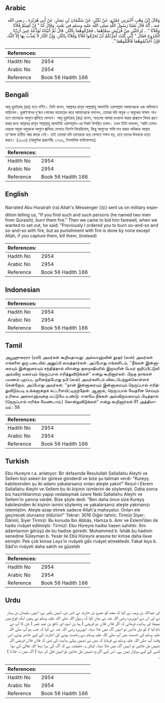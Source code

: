 ## Arabic


<div dir="rtl" lang="ar" style={{fontSize:'larger',backgroundColor:'#f8f9fa',padding:20}}>
وَقَالَ ابْنُ وَهْبٍ أَخْبَرَنِي عَمْرٌو، عَنْ بُكَيْرٍ، عَنْ سُلَيْمَانَ بْنِ يَسَارٍ، عَنْ أَبِي هُرَيْرَةَ ـ رضى الله عنه ـ أَنَّهُ قَالَ بَعَثَنَا رَسُولُ اللَّهِ صلى الله عليه وسلم فِي بَعْثٍ، وَقَالَ لَنَا ‏"‏ إِنْ لَقِيتُمْ فُلاَنًا وَفُلاَنًا ‏"‏‏.‏ ـ لِرَجُلَيْنِ مِنْ قُرَيْشٍ سَمَّاهُمَا ـ فَحَرِّقُوهُمَا بِالنَّارِ‏.‏ قَالَ ثُمَّ أَتَيْنَاهُ نُوَدِّعُهُ حِينَ أَرَدْنَا الْخُرُوجَ فَقَالَ ‏"‏ إِنِّي كُنْتُ أَمَرْتُكُمْ أَنْ تُحَرِّقُوا فُلاَنًا وَفُلاَنًا بِالنَّارِ، وَإِنَّ النَّارَ لاَ يُعَذِّبُ بِهَا إِلاَّ اللَّهُ، فَإِنْ أَخَذْتُمُوهُمَا فَاقْتُلُوهُمَا ‏"‏‏.‏
</div>
<div style={{backgroundColor:'#f8f9fa',padding:20, marginBottom: 10}}><table> <thead> <tr> <th>References:</th> <th></th> </tr> </thead> <tbody><tr><td>Hadith No</td><td>2954</td></tr><tr><td>Arabic No</td><td>2954</td></tr><tr><td>Reference</td><td>Book 56 Hadith 166</td></tr></tbody></table></div>

## Bengali


<div dir="ltr" lang="bn" style={{fontSize:'larger',backgroundColor:'#f8f9fa',padding:20}}>
আবূ হুরাইরাহ্ (রাঃ) হতে বর্ণিত। তিনি বলেন, আল্লাহর রাসূল সাল্লাল্লাহু আলাইহি ওয়াসাল্লাম আমাদেরকে এক অভিযানে পাঠালেন। কুরাইশদের দু‘জন লোকের নামোল্লেখ করে আমাদেরকে বললেন, তোমরা যদি অমুক ও অমুকের সাক্ষাৎ পাও তবে তাদেরকে আগুনে জ্বালিয়ে ফেলবে। আবূ হুরাইরাহ্ (রাঃ) বলেন, অতঃপর আমরা রওয়ানা করার প্রাক্কালে বিদায় গ্রহণ করার জন্য আল্লাহর রাসূল সাল্লাল্লাহু আলাইহি ওয়াসাল্লাম-এর নিকট উপস্থিত হলাম। তখন তিনি বললেন, ‘আমি তোমাদেরকে অমুক অমুককে আগুনে জ্বালিয়ে ফেলতে নির্দেশ দিয়েছিলাম, কিন্তু আগুনের শাস্তি দান করার অধিকার আল্লাহ তা‘আলা ব্যতীত আর কারো নেই। তাই তোমরা যদি তাদেরকে ধরে ফেলতে সক্ষম হয়, তবে তাদের উভয়কে হত্যা করবে। (৩০১৬) (আধুনিক প্রকাশনীঃ ২৭৩৬, ইসলামিক ফাউন্ডেশনঃ)
</div>
<div style={{backgroundColor:'#f8f9fa',padding:20, marginBottom: 10}}><table> <thead> <tr> <th>References:</th> <th></th> </tr> </thead> <tbody><tr><td>Hadith No</td><td>2954</td></tr><tr><td>Arabic No</td><td>2954</td></tr><tr><td>Reference</td><td>Book 56 Hadith 166</td></tr></tbody></table></div>

## English


<div dir="ltr" lang="en" style={{fontSize:'larger',backgroundColor:'#f8f9fa',padding:20}}>
Narrated Abu Hurairah (ra):Allah's Messenger (ﷺ) sent us on military expedition telling us, "If you find such and such persons (he named two men from Quraish), burn them fire." Then we came to bid him farewell, when we wanted to set out, he said: "Previously I ordered you to burn so-and-so and so-and-so with fire, but as punishment with fire is done by none except Allah, if you capture them, kill them, (instead)
</div>
<div style={{backgroundColor:'#f8f9fa',padding:20, marginBottom: 10}}><table> <thead> <tr> <th>References:</th> <th></th> </tr> </thead> <tbody><tr><td>Hadith No</td><td>2954</td></tr><tr><td>Arabic No</td><td>2954</td></tr><tr><td>Reference</td><td>Book 56 Hadith 166</td></tr></tbody></table></div>

## Indonesian


<div dir="ltr" lang="id" style={{fontSize:'larger',backgroundColor:'#f8f9fa',padding:20}}>

</div>
<div style={{backgroundColor:'#f8f9fa',padding:20, marginBottom: 10}}><table> <thead> <tr> <th>References:</th> <th></th> </tr> </thead> <tbody><tr><td>Hadith No</td><td>2954</td></tr><tr><td>Arabic No</td><td>2954</td></tr><tr><td>Reference</td><td>Book 56 Hadith 166</td></tr></tbody></table></div>

## Tamil


<div dir="ltr" lang="ta" style={{fontSize:'larger',backgroundColor:'#f8f9fa',padding:20}}>
அபூஹுரைரா (ரலி) அவர்கள் கூறியதாவது: அல்லாஹ்வின் தூதர் (ஸல்) அவர்கள் எங்களை ஒரு படையில் அனுப்பி வைத்தார்கள். அப்போது எங்களிடம், ‘‘நீங்கள் இன்னாரையும் இன்னாரையும் சந்தித்தால் லிஎன்று குறைஷியரில் இருவரின் பெயர் குறிப்பிட்டுலி அவ்விரு வரையும் நெருப்பால் எரித்துவிடுங்கள்” என்று கூறினார்கள். பிறகு நாங்கள் பயணம் புறப்பட முனைந்தபோது நபி (ஸல்) அவர்களிடம் விடைபெற்றுக்கொள்ளச் சென்றோம். அப்போது அவர்கள், ‘‘நான் இன்னாரையும் இன்னாரையும் நெருப்பால் எரித்துவிடும்படி உங்களுக்குக் கட்டளையிட்டிருந்தேன். ஆனால், நெருப்பால் வேதனை செய்யும் உரிமை அல்லாஹ்வுக்கு மட்டுமே உண்டு. எனவே நீங்கள் அவ்விருவரையும் பிடித்தால் (நெருப்பால் எரிக்க வேண்டாம்;) கொன்றுவிடுங்கள்” என்று கூறினார்கள்.91 அத்தியாயம் : 56
</div>
<div style={{backgroundColor:'#f8f9fa',padding:20, marginBottom: 10}}><table> <thead> <tr> <th>References:</th> <th></th> </tr> </thead> <tbody><tr><td>Hadith No</td><td>2954</td></tr><tr><td>Arabic No</td><td>2954</td></tr><tr><td>Reference</td><td>Book 56 Hadith 166</td></tr></tbody></table></div>

## Turkish


<div dir="ltr" lang="tr" style={{fontSize:'larger',backgroundColor:'#f8f9fa',padding:20}}>
Ebu Hureyre r.a. anlatıyor: Bir defasında Resulullah Sallallahu Aleyhi ve Sellem bizi askeri bir göreve gönderdi ve bize şu talimatı verdi: "Kureyş kabilesinden şu iki adamı yakalarsanız onları ateşte yakın!" Resul-i Ekrem Sallallahu Aleyhi ve Sellem bu iki kişinin isimlerini de söylemişti. Daha sonra biz hazırlıklarımızı yapıp vedalaşmak üzere Nebi Sallallahu Aleyhi ve Sellem'in yanına vardık. Bize şöyle dedi: "Ben daha önce size Kureyş kabilesinden iki kişinin ismini söylemiş ve yakalarsanız ateşte yakmanızı istemiştim. Ateşle azap etmek sadece Allah'a mahsustur. Onları ele geçirecek olursanız öldürün!" Tekrar: 3016 Diğer tahric: Tirmizi Siyer; Dârimî, Siyer Tirmizi: Bu konuda İbn Abbâs, Hamza b. Amr ve Eslemî’den de hadis rivâyet edilmiştir. Tirmizî: Ebu Hüreyre hadisi hasen sahihtir. İlim adamlarının görüşü de bu hadise göredir. Muhammed b. İshâk bu hadisin senedine Süleyman b. Yesâr ile Ebû Hüreyre arasına bir kimse daha ilave etmiştir. Pek çok kimse Leys’in rivâyeti gibi rivâyet etmektedir. Fakat leys b. Sâd’ın rivâyeti daha sahih ve güzeldir
</div>
<div style={{backgroundColor:'#f8f9fa',padding:20, marginBottom: 10}}><table> <thead> <tr> <th>References:</th> <th></th> </tr> </thead> <tbody><tr><td>Hadith No</td><td>2954</td></tr><tr><td>Arabic No</td><td>2954</td></tr><tr><td>Reference</td><td>Book 56 Hadith 166</td></tr></tbody></table></div>

## Urdu


<div dir="rtl" lang="ur" style={{fontSize:'larger',backgroundColor:'#f8f9fa',padding:20}}>
اور عبداللہ بن وہب نے کہا کہ مجھ کو عمرو بن حارث نے خبر دی، انہیں بکیر نے، انہیں سلیمان بن یسار نے اور ان سے ابوہریرہ رضی اللہ عنہ نے بیان کیا کہ رسول اللہ صلی اللہ علیہ وسلم نے ہمیں ایک فوج میں بھیجا اور ہدایت فرمائی کہ اگر فلاں فلاں دو قریشی ( ہبا بن اسود اور نافع بن عبد عمر ) جن کا آپ نے نام لیا تم کو مل جائیں تو انہیں آگ میں جلا دینا۔ ابوہریرہ رضی اللہ عنہ نے کہا کہ جب ہم آپ صلی اللہ علیہ وسلم کی خدمت میں آپ صلی اللہ علیہ وسلم سے رخصت ہونے کی اجازت کے لیے حاضر ہوئے، اس وقت آپ صلی اللہ علیہ وسلم نے فرمایا کہ میں نے تمہیں پہلے ہدایت کی تھی کہ فلاں فلاں قریشی اگر تمہیں مل جائیں تو انہیں آگ میں جلا دینا۔ لیکن یہ حقیقت ہے کہ آگ کی سزا دینا اللہ تعالیٰ کے سوا کسی کے لیے سزاوار نہیں ہے۔ اس لیے اگر وہ تمہیں مل جائیں تو انہیں قتل کر دینا ( آگ میں نہ جلانا ) ۔
</div>
<div style={{backgroundColor:'#f8f9fa',padding:20, marginBottom: 10}}><table> <thead> <tr> <th>References:</th> <th></th> </tr> </thead> <tbody><tr><td>Hadith No</td><td>2954</td></tr><tr><td>Arabic No</td><td>2954</td></tr><tr><td>Reference</td><td>Book 56 Hadith 166</td></tr></tbody></table></div>
